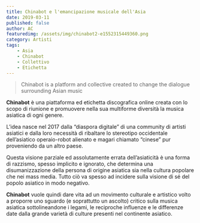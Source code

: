 ```yaml
---
title: Chinabot e l'emancipazione musicale dell'Asia
date: 2019-03-11
published: false
author: AC
featuredimg: /assets/img/chinabot2-e1552315449360.png
category: Artisti
tags:
    - Asia
    - Chinabot
    - Collettivo
    - Etichetta
---
```

> Chinabot is a platform and collective created to change the dialogue surrounding Asian music

**Chinabot** è una piattaforma ed etichetta discografica online creata con lo scopo di riunione e promuovere nella sua multiforme diversità la musica asiatica di ogni genere.

L’idea nasce nel 2017 dalla “diaspora digitale” di una community di artisti asiatici e dalla loro necessità di ribaltare lo stereotipo occidentale dell’asiatico operaio-robot alienato e magari chiamato “cinese” pur proveniendo da un altro paese.

Questa visione parziale ed assolutamente errata dell’asiaticità è una forma di razzismo, spesso implicito e ignorato, che determina una disumanizzazione della persona di origine asiatica sia nella cultura popolare che nei mass media. Tutto ciò va spesso ad incidere sulla visione di sé del popolo asiatico in modo negativo.

**Chinabot** vuole quindi dare vita ad un movimento culturale e artistico volto a proporre uno sguardo (e soprattutto un ascolto) critico sulla musica asiatica sottolineandone i legami, le reciproche influenze e le differenze date dalla grande varietà di culture presenti nel continente asiatico.
